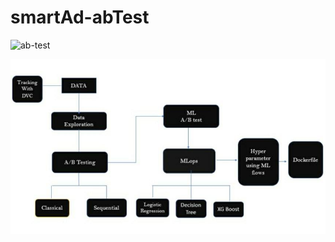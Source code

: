 # smartAd-abTest

![ab-test](https://gotvantage.com/wp-content/uploads/2017/06/ab-testing.png)

![model](data/pic.jpg)